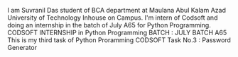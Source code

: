 I am Suvranil Das student of BCA department at Maulana Abul Kalam Azad University of Technology Inhouse on Campus. I'm intern of Codsoft and doing an internship in the batch of July A65 for Python Programming. 
CODSOFT INTERNSHIP in Python Programming 
BATCH : JULY BATCH A65 
This is my third task of Python Proramming 
CODSOFT Task No.3 : Password Generator
